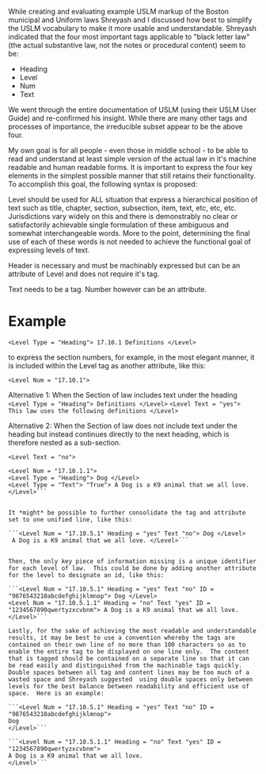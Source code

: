 While creating and evaluating example USLM markup of the Boston municipal and Uniform laws Shreyash and I discussed how best to simplify the USLM vocabulary to make it more usable and understandable.  Shreyash indicated that the four most important tags applicable to "black letter law" (the actual substantive law, not the notes or procedural content) seem to be:

* Heading
* Level
* Num
* Text

We went through the entire documentation of USLM (using their USLM User Guide) and re-confirmed his insight.  While there are many other tags and processes of importance, the irreducible subset appear to be the above four.  

My own goal is for all people - even those in middle school - to be able to read and understand at least simple version of the actual law in it's machine readable and human readable forms.  It is important to express the four key elements in the simplest possible manner that still retains their functionality. To accomplish this goal, the following syntax is proposed:

Level should be used for ALL situation that express a hierarchical position of text such as title, chapter, section, subsection, item, text, etc, etc, etc.  Jurisdictions vary widely on this and there is demonstrably no clear or satisfactorily achievable single formulation of these ambiguous and somewhat interchangeable words.  More to the point, determining the final use of each of these words is not needed to achieve the functional goal of expressing levels of text. 

Header is necessary and must be machinably expressed but can be an attribute of Level and does not require it's tag.

Text needs to be a tag.  Number however can be an attribute. 

# Example

`<Level Type = "Heading"> 17.10.1 Definitions </Level>`

to express the section numbers, for example, in the most elegant manner, it is included within the Level tag as another attribute, like this:

`<Level Num = "17.10.1">`

Alternative 1: When the Section of law includes text under the heading
`<Level Type = "Heading"> Definitions </Level>`
`<Level Text = "yes"> This law uses the following definitions </Level>`

Alternative 2: When the Section of law does not include text under the heading but instead continues directly to the next heading, which is therefore nested as a sub-section.

```<Level Type = "Heading"> Definitions </Level>
<Level Text = "no"> 

<Level Num = "17.10.1.1">
<Level Type = "Heading"> Dog </Level>
<Level Type = "Text"> "True"> A Dog is a K9 animal that we all love. </Level>```


It *might* be possible to further consolidate the tag and attribute set to one unified line, like this:

```<Level Num = "17.10.5.1" Heading = "yes" Text "no"> Dog </Level>
 A Dog is a K9 animal that we all love. </Level>```


Then, the only key piece of information missing is a unique identifier for each level of law.  This could be done by adding another attribute for the level to designate an id, like this:

```<Level Num = "17.10.5.1" Heading = "yes" Text "no" ID = "9876543210abcdefghijklmnop"> Dog </Level>
<Level Num = "17.10.5.1.1" Heading = "no" Text "yes" ID = "1234567890qwertyzxcvbnm"> A Dog is a K9 animal that we all love. </Level>```

Lastly, for the sake of achieving the most readable and understandable results, it may be best to use a convention whereby the tags are contained on their own line of no more than 100 characters so as to enable the entire tag to be displayed on one line only.  The content that is tagged should be contained on a separate line so that it can be read easily and distinguished from the machinable tags quickly.  Double spaces between all tag and content lines may be too much of a wasted space and Shreyash suggested  using double spaces only between levels for the best balance between readability and efficient use of space.  Here is an example: 

```<Level Num = "17.10.5.1" Heading = "yes" Text "no" ID = "9876543210abcdefghijklmnop"> 
Dog 
</Level>```

```<Level Num = "17.10.5.1.1" Heading = "no" Text "yes" ID = "1234567890qwertyzxcvbnm"> 
A Dog is a K9 animal that we all love. 
</Level>```
